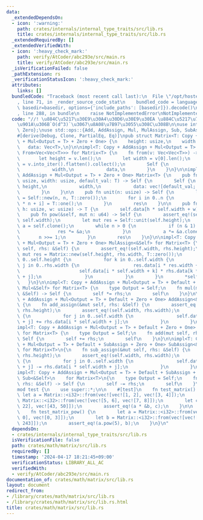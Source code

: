 ```yaml
---
data:
  _extendedDependsOn:
  - icon: ':warning:'
    path: crates/internals/internal_type_traits/src/lib.rs
    title: crates/internals/internal_type_traits/src/lib.rs
  _extendedRequiredBy: []
  _extendedVerifiedWith:
  - icon: ':heavy_check_mark:'
    path: verify/AtCoder/abc293e/src/main.rs
    title: verify/AtCoder/abc293e/src/main.rs
  _isVerificationFailed: false
  _pathExtension: rs
  _verificationStatusIcon: ':heavy_check_mark:'
  attributes:
    links: []
  bundledCode: "Traceback (most recent call last):\n  File \"/opt/hostedtoolcache/Python/3.10.14/x64/lib/python3.10/site-packages/onlinejudge_verify/documentation/build.py\"\
    , line 71, in _render_source_code_stat\n    bundled_code = language.bundle(stat.path,\
    \ basedir=basedir, options={'include_paths': [basedir]}).decode()\n  File \"/opt/hostedtoolcache/Python/3.10.14/x64/lib/python3.10/site-packages/onlinejudge_verify/languages/rust.py\"\
    , line 288, in bundle\n    raise NotImplementedError\nNotImplementedError\n"
  code: "//! \u884C\u5217\u30E9\u30A4\u30D6\u30E9\u30EA \u884C\u5217\u7A4D\u306F\u666E\
    \u901A\u306B`O(d^3)`\u3067\u8A08\u7B97\u3055\u308C\u308B\n\nuse internal_type_traits::{One,\
    \ Zero};\nuse std::ops::{Add, AddAssign, Mul, MulAssign, Sub, SubAssign};\n\n\
    #[derive(Debug, Clone, PartialEq, Eq)]\npub struct Matrix<T: Copy + AddAssign\
    \ + Mul<Output = T> + Zero + One> {\n    height: usize,\n    width: usize,\n \
    \   data: Vec<T>,\n}\n\nimpl<T: Copy + AddAssign + Mul<Output = T> + Zero + One>\
    \ From<Vec<Vec<T>>> for Matrix<T> {\n    fn from(v: Vec<Vec<T>>) -> Self {\n \
    \       let height = v.len();\n        let width = v[0].len();\n        let data\
    \ = v.into_iter().flatten().collect();\n        Self {\n            height,\n\
    \            width,\n            data,\n        }\n    }\n}\n\nimpl<T: Copy +\
    \ AddAssign + Mul<Output = T> + Zero + One> Matrix<T> {\n    pub fn new(height:\
    \ usize, width: usize, default_val: T) -> Self {\n        Self {\n           \
    \ height,\n            width,\n            data: vec![default_val; height * width],\n\
    \        }\n    }\n\n    pub fn unit(n: usize) -> Self {\n        let mut res\
    \ = Self::new(n, n, T::zero());\n        for i in 0..n {\n            res.data[i\
    \ * n + i] = T::one();\n        }\n        res\n    }\n\n    pub fn get(&self,\
    \ h: usize, w: usize) -> T {\n        self.data[h * self.width + w]\n    }\n\n\
    \    pub fn pow(&self, mut n: u64) -> Self {\n        assert_eq!(self.height,\
    \ self.width);\n        let mut res = Self::unit(self.height);\n        let mut\
    \ a = self.clone();\n        while n > 0 {\n            if (n & 1) == 1 {\n  \
    \              res *= &a;\n            }\n            a *= &a.clone();\n     \
    \       n >>= 1;\n        }\n        res\n    }\n}\n\nimpl<T: Copy + AddAssign\
    \ + Mul<Output = T> + Zero + One> MulAssign<&Self> for Matrix<T> {\n    fn mul_assign(&mut\
    \ self, rhs: &Self) {\n        assert_eq!(self.width, rhs.height);\n        let\
    \ mut res = Matrix::new(self.height, rhs.width, T::zero());\n        for i in\
    \ 0..self.height {\n            for k in 0..self.width {\n                for\
    \ j in 0..rhs.width {\n                    res.data[i * res.width + j] +=\n  \
    \                      self.data[i * self.width + k] * rhs.data[k * rhs.width\
    \ + j];\n                }\n            }\n        }\n        *self = res;\n \
    \   }\n}\n\nimpl<T: Copy + AddAssign + Mul<Output = T> + Default + Zero + One>\
    \ Mul<&Self> for Matrix<T> {\n    type Output = Self;\n    fn mul(mut self, rhs:\
    \ &Self) -> Self {\n        self *= rhs;\n        self\n    }\n}\n\nimpl<T: Copy\
    \ + AddAssign + Mul<Output = T> + Default + Zero + One> AddAssign<&Self> for Matrix<T>\
    \ {\n    fn add_assign(&mut self, rhs: &Self) {\n        assert_eq!(self.height,\
    \ rhs.height);\n        assert_eq!(self.width, rhs.width);\n        for i in 0..self.height\
    \ {\n            for j in 0..self.width {\n                self.data[i * self.width\
    \ + j] += rhs.data[i * self.width + j];\n            }\n        }\n    }\n}\n\n\
    impl<T: Copy + AddAssign + Mul<Output = T> + Default + Zero + One> Add<&Self>\
    \ for Matrix<T> {\n    type Output = Self;\n    fn add(mut self, rhs: &Self) ->\
    \ Self {\n        self += rhs;\n        self\n    }\n}\n\nimpl<T: Copy + AddAssign\
    \ + Mul<Output = T> + Default + SubAssign + Zero + One> SubAssign<&Self>\n   \
    \ for Matrix<T>\n{\n    fn sub_assign(&mut self, rhs: &Self) {\n        assert_eq!(self.height,\
    \ rhs.height);\n        assert_eq!(self.width, rhs.width);\n        for i in 0..self.height\
    \ {\n            for j in 0..self.width {\n                self.data[i * self.width\
    \ + j] -= rhs.data[i * self.width + j];\n            }\n        }\n    }\n}\n\n\
    impl<T: Copy + AddAssign + Mul<Output = T> + Default + SubAssign + Zero + One>\
    \ Sub<&Self>\n    for Matrix<T>\n{\n    type Output = Self;\n    fn sub(mut self,\
    \ rhs: &Self) -> Self {\n        self -= rhs;\n        self\n    }\n}\n\n#[cfg(test)]\n\
    mod test {\n    use super::*;\n\n    #[test]\n    fn test_matrix() {\n       \
    \ let a = Matrix::<i32>::from(vec![vec![1, 2], vec![3, 4]]);\n        let b =\
    \ Matrix::<i32>::from(vec![vec![5, 6], vec![7, 8]]);\n        let c = Matrix::<i32>::from(vec![vec![19,\
    \ 22], vec![43, 50]]);\n        assert_eq!(a * &b, c);\n    }\n\n    #[test]\n\
    \    fn test_matrix_pow() {\n        let a = Matrix::<i32>::from(vec![vec![2,\
    \ 0], vec![0, 3]]);\n        let b = Matrix::<i32>::from(vec![vec![32, 0], vec![0,\
    \ 243]]);\n        assert_eq!(a.pow(5), b);\n    }\n}\n"
  dependsOn:
  - crates/internals/internal_type_traits/src/lib.rs
  isVerificationFile: false
  path: crates/math/matrix/src/lib.rs
  requiredBy: []
  timestamp: '2024-04-17 18:21:45+09:00'
  verificationStatus: LIBRARY_ALL_AC
  verifiedWith:
  - verify/AtCoder/abc293e/src/main.rs
documentation_of: crates/math/matrix/src/lib.rs
layout: document
redirect_from:
- /library/crates/math/matrix/src/lib.rs
- /library/crates/math/matrix/src/lib.rs.html
title: crates/math/matrix/src/lib.rs
---
```

